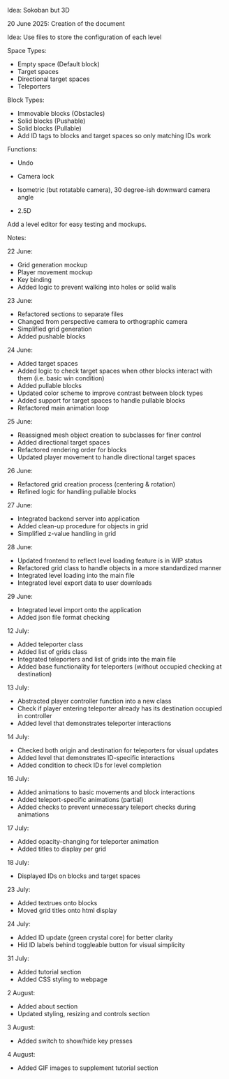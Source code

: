Idea: Sokoban but 3D

20 June 2025: Creation of the document

Idea: Use files to store the configuration of each level

Space Types:
- Empty space (Default block)
- Target spaces
- Directional target spaces
- Teleporters

Block Types:
- Immovable blocks (Obstacles)
- Solid blocks (Pushable)
- Solid blocks (Pullable)
- Add ID tags to blocks and target spaces so only matching IDs work

Functions:
- Undo

- Camera lock
- Isometric (but rotatable camera), 30 degree-ish downward camera angle
- 2.5D

Add a level editor for easy testing and mockups.

Notes:

22 June: 
- Grid generation mockup
- Player movement mockup
- Key binding
- Added logic to prevent walking into holes or solid walls

23 June:
- Refactored sections to separate files
- Changed from perspective camera to orthographic camera
- Simplified grid generation
- Added pushable blocks

24 June:
- Added target spaces
- Added logic to check target spaces when other blocks interact with them (i.e. basic win condition)
- Added pullable blocks
- Updated color scheme to improve contrast between block types
- Added support for target spaces to handle pullable blocks
- Refactored main animation loop

25 June:
- Reassigned mesh object creation to subclasses for finer control
- Added directional target spaces
- Refactored rendering order for blocks
- Updated player movement to handle directional target spaces

26 June:
- Refactored grid creation process (centering & rotation)
- Refined logic for handling pullable blocks

27 June:
- Integrated backend server into application
- Added clean-up procedure for objects in grid
- Simplified z-value handling in grid

28 June:
- Updated frontend to reflect level loading feature is in WIP status
- Refactored grid class to handle objects in a more standardized manner
- Integrated level loading into the main file
- Integrated level export data to user downloads

29 June:
- Integrated level import onto the application
- Added json file format checking

12 July:
- Added teleporter class
- Added list of grids class
- Integrated teleporters and list of grids into the main file
- Added base functionality for teleporters (without occupied checking at destination)

13 July:
- Abstracted player controller function into a new class
- Check if player entering teleporter already has its destination occupied in controller
- Added level that demonstrates teleporter interactions

14 July:
- Checked both origin and destination for teleporters for visual updates
- Added level that demonstrates ID-specific interactions
- Added condition to check IDs for level completion

16 July:
- Added animations to basic movements and block interactions
- Added teleport-specific animations (partial)
- Added checks to prevent unnecessary teleport checks during animations

17 July:
- Added opacity-changing for teleporter animation
- Added titles to display per grid

18 July:
- Displayed IDs on blocks and target spaces

23 July:
- Added textrues onto blocks
- Moved grid titles onto html display

24 July:
- Added ID update (green crystal core) for better clarity
- Hid ID labels behind toggleable button for visual simplicity

31 July:
- Added tutorial section
- Added CSS styling to webpage

2 August:
- Added about section
- Updated styling, resizing and controls section

3 August:
- Added switch to show/hide key presses

4 August:
- Added GIF images to supplement tutorial section

